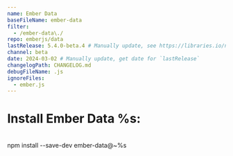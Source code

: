 ```yaml
---
name: Ember Data
baseFileName: ember-data
filter:
  - /ember-data\./
repo: emberjs/data
lastRelease: 5.4.0-beta.4 # Manually update, see https://libraries.io/npm/ember-data throughout
channel: beta
date: 2024-03-02 # Manually update, get date for `lastRelease`
changelogPath: CHANGELOG.md
debugFileName: .js
ignoreFiles:
  - ember.js
---
```


# Install Ember Data %s:

<br>
npm install --save-dev ember-data@~%s
